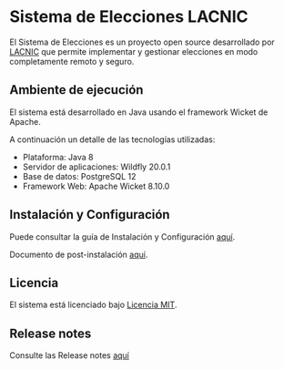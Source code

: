 # Sistema de Elecciones LACNIC

El Sistema de Elecciones es un proyecto open source desarrollado por [LACNIC](https://www.lacnic.net) que permite implementar y gestionar elecciones en modo completamente remoto y seguro.

## Ambiente de ejecución

El sistema está desarrollado en Java usando el framework Wicket de Apache.

A continuación un detalle de las tecnologías utilizadas:
- Plataforma: Java 8
- Servidor de aplicaciones: Wildfly 20.0.1
- Base de datos: PostgreSQL 12
- Framework Web: Apache Wicket 8.10.0


## Instalación y Configuración

Puede consultar la guía de Instalación y Configuración [aquí](https://lacnic.github.io/elections-open-source-doc).

Documento de post-instalación [aquí](postinst.md).

## Licencia

El sistema está licenciado bajo [Licencia MIT](LICENSE).

## Release notes

Consulte las Release notes [aquí](doc/ReleaseNotes.md)
